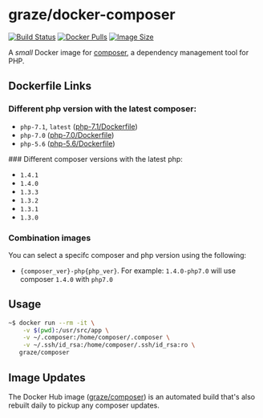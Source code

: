# graze/docker-composer

[![Build Status](https://img.shields.io/travis/graze/docker-composer/master.svg)](https://travis-ci.org/graze/docker-composer)
[![Docker Pulls](https://img.shields.io/docker/pulls/graze/composer.svg)](https://hub.docker.com/r/graze/composer/)
[![Image Size](https://images.microbadger.com/badges/image/graze/composer.svg)](https://microbadger.com/images/graze/composer)

A _small_ Docker image for [composer](https://getcomposer.org), a dependency management tool for PHP.

## Dockerfile Links

### Different php version with the latest composer:

* `php-7.1`, `latest` ([php-7.1/Dockerfile](https://github.com/graze/docker-composer/blob/master/php-7.1/Dockerfile))
* `php-7.0` ([php-7.0/Dockerfile](https://github.com/graze/docker-composer/blob/master/php-7.0/Dockerfile))
* `php-5.6` ([php-5.6/Dockerfile](https://github.com/graze/docker-composer/blob/master/php-5.6/Dockerfile))

### Different composer versions with the latest php:

* `1.4.1`
* `1.4.0`
* `1.3.3`
* `1.3.2`
* `1.3.1`
* `1.3.0`

### Combination images

You can select a specifc composer and php version using the following:

* `{composer_ver}-php{php_ver}`. For example: `1.4.0-php7.0` will use composer `1.4.0` with `php7.0`

## Usage

```bash
~$ docker run --rm -it \
    -v $(pwd):/usr/src/app \
    -v ~/.composer:/home/composer/.composer \
    -v ~/.ssh/id_rsa:/home/composer/.ssh/id_rsa:ro \
   graze/composer
```

## Image Updates

The Docker Hub image ([graze/composer](https://hub.docker.com/r/graze/composer/)) is an automated build that's also rebuilt daily to pickup any composer updates.
